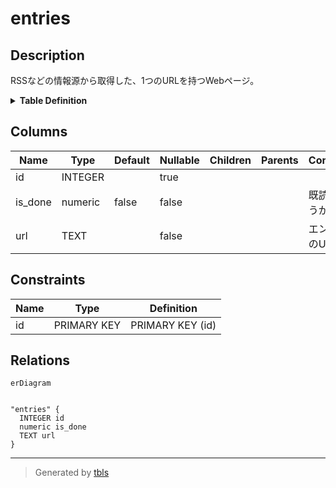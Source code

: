 # entries

## Description

RSSなどの情報源から取得した、1つのURLを持つWebページ。  


<details>
<summary><strong>Table Definition</strong></summary>

```sql
CREATE TABLE `entries` (`id` integer PRIMARY KEY AUTOINCREMENT,`url` text NOT NULL,`is_done` numeric NOT NULL DEFAULT false)
```

</details>

## Columns

| Name | Type | Default | Nullable | Children | Parents | Comment |
| ---- | ---- | ------- | -------- | -------- | ------- | ------- |
| id | INTEGER |  | true |  |  |  |
| is_done | numeric | false | false |  |  | 既読かどうか |
| url | TEXT |  | false |  |  | エントリのURL |

## Constraints

| Name | Type | Definition |
| ---- | ---- | ---------- |
| id | PRIMARY KEY | PRIMARY KEY (id) |

## Relations

```mermaid
erDiagram


"entries" {
  INTEGER id
  numeric is_done
  TEXT url
}
```

---

> Generated by [tbls](https://github.com/k1LoW/tbls)

